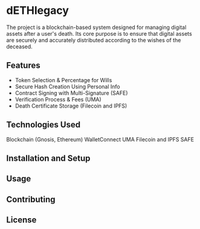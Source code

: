 # dETHlegacy

The project is a blockchain-based system designed for managing digital assets after a user's death. Its core purpose is to ensure that digital assets are securely and accurately distributed according to the wishes of the deceased.

## Features

- Token Selection & Percentage for Wills
- Secure Hash Creation Using Personal Info 
- Contract Signing with Multi-Signature (SAFE)
- Verification Process & Fees (UMA)
- Death Certificate Storage (Filecoin and IPFS)

## Technologies Used

Blockchain (Gnosis, Ethereum)
WalletConnect
UMA
Filecoin and IPFS
SAFE

## Installation and Setup

## Usage

## Contributing

## License
